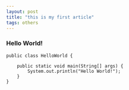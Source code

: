 ```yaml
---
layout: post
title: "this is my first article"
tags: others
---
```



### Hello World!


```
public class HelloWorld {
    
    public static void main(String[] args) {
        System.out.println("Hello World!");
    }
}

```

